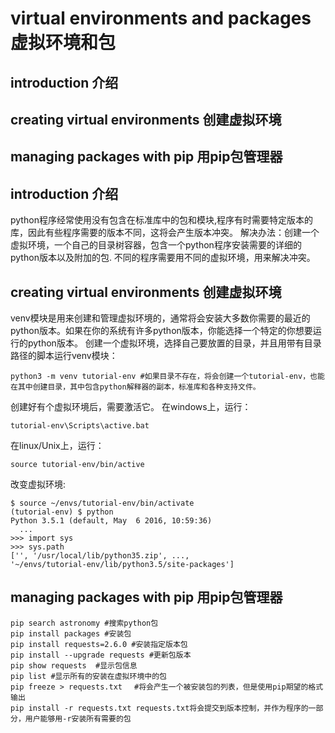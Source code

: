 # virtual environments and packages 虚拟环境和包

## introduction 介绍
## creating virtual environments 创建虚拟环境
## managing packages with pip 用pip包管理器


## introduction 介绍

python程序经常使用没有包含在标准库中的包和模块,程序有时需要特定版本的库，因此有些程序需要的版本不同，这将会产生版本冲突。
解决办法：创建一个虚拟环境，一个自己的目录树容器，包含一个python程序安装需要的详细的python版本以及附加的包.
不同的程序需要用不同的虚拟环境，用来解决冲突。


## creating virtual environments 创建虚拟环境
venv模块是用来创建和管理虚拟环境的，通常将会安装大多数你需要的最近的python版本。如果在你的系统有许多python版本，你能选择一个特定的你想要运行的python版本。
创建一个虚拟环境，选择自己要放置的目录，并且用带有目录路径的脚本运行venv模块：
```
python3 -m venv tutorial-env #如果目录不存在，将会创建一个tutorial-env，也能在其中创建目录，其中包含python解释器的副本，标准库和各种支持文件。
```
创建好有个虚拟环境后，需要激活它。
在windows上，运行：
```
tutorial-env\Scripts\active.bat
```
在linux/Unix上，运行：
```
source tutorial-env/bin/active
```
改变虚拟环境:
```
$ source ~/envs/tutorial-env/bin/activate
(tutorial-env) $ python
Python 3.5.1 (default, May  6 2016, 10:59:36)
  ...
>>> import sys
>>> sys.path
['', '/usr/local/lib/python35.zip', ...,
'~/envs/tutorial-env/lib/python3.5/site-packages']
```

## managing packages with pip 用pip包管理器

```
pip search astronomy #搜索python包
pip install packages #安装包
pip install requests=2.6.0 #安装指定版本包
pip install --upgrade requests #更新包版本
pip show requests  #显示包信息
pip list #显示所有的安装在虚拟环境中的包
pip freeze > requests.txt 　#将会产生一个被安装包的列表，但是使用pip期望的格式输出
pip install -r requests.txt requests.txt将会提交到版本控制，并作为程序的一部分，用户能够用-r安装所有需要的包
```
